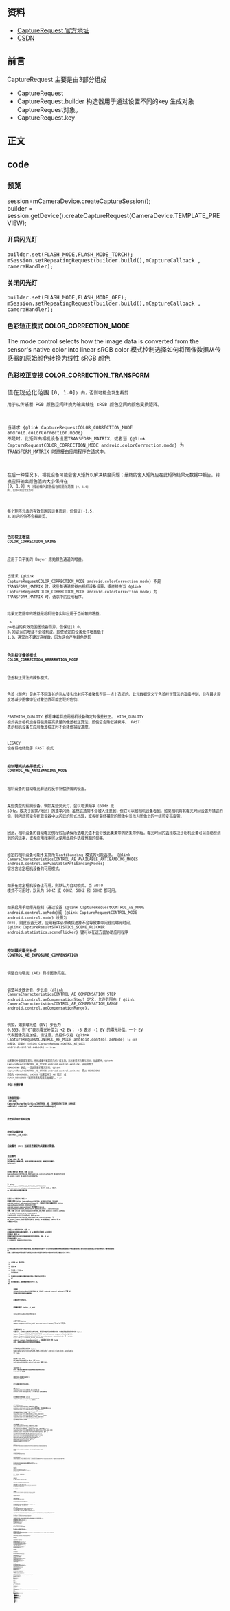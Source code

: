 ## 资料
* [CaptureRequest 官方地址](https://developer.android.google.cn/reference/android/hardware/camera2/CaptureRequest)
* [CSDN](https://blog.csdn.net/afei__/article/details/86326991)
## 前言
CaptureRequest 主要是由3部分组成
* CaptureRequest
* CaptureRequest.builder 构造器用于通过设置不同的key 生成对象CaptureRequest对象。
* CaptureRequest.key 
## 正文

## code
### 预览
session=mCameraDevice.createCaptureSession();<br>
builder = session.getDevice().createCaptureRequest(CameraDevice.TEMPLATE_PREVIEW);
#### 开启闪光灯
````aidl
builder.set(FLASH_MODE,FLASH_MODE_TORCH);
mSession.setRepeatingRequest(builder.build(),mCaptureCallback , cameraHandler);
````
#### 关闭闪光灯
````aidl
builder.set(FLASH_MODE,FLASH_MODE_OFF);
mSession.setRepeatingRequest(builder.build(),mCaptureCallback , cameraHandler);
````
#### 色彩矫正模式 COLOR_CORRECTION_MODE
 The mode control selects how the image data is converted from the sensor's native color into linear sRGB color
 模式控制选择如何将图像数据从传感器的原始颜色转换为线性 sRGB 颜色

#### 色彩校正变换 COLOR_CORRECTION_TRANSFORM
 值在规范化范围 <code>[0, 1.0]<code>) 内，否则可能会发生裁剪 <br>
 用于从传感器 RGB 颜色空间转换为输出线性 sRGB 颜色空间的颜色变换矩阵。<p> <p>当请求 {@link CaptureRequestCOLOR_CORRECTION_MODE android.colorCorrection.mode} 不是时，此矩阵由相机设备设置TRANSFORM_MATRIX，或者当 {@link CaptureRequestCOLOR_CORRECTION_MODE android.colorCorrection.mode} 为 TRANSFORM_MATRIX 时直接由应用程序在请求中。<p> <p>在后一种情况下，相机设备可能会舍入矩阵以解决精度问题；最终的舍入矩阵应在此矩阵结果元数据中报告。转换应将输出颜色值的大小保持在 <code>[0, 1.0]<code> 内（假设输入颜色值在规范化范围 <code>[0, 1.0]<code> 内），否则可能会发生剪切.<p> <p>每个矩阵元素的有效范围因设备而异，但保证[-1.5, 3.0]内的值不会被裁剪。<p>

#### 色彩校正增益 COLOR_CORRECTION_GAINS
 应用于白平衡的 Bayer 原始颜色通道的增益。<p> <p>当请求 {@link CaptureRequestCOLOR_CORRECTION_MODE android.colorCorrection.mode} 不是 TRANSFORM_MATRIX 时，这些每通道增益由相机设备设置，或直接由当 {@link CaptureRequestCOLOR_CORRECTION_MODE android.colorCorrection.mode} 为 TRANSFORM_MATRIX 时，请求中的应用程序。<p> <p>结果元数据中的增益是相机设备实际应用于当前帧的增益。<p> < p>增益的有效范围因设备而异，但保证[1.0, 3.0]之间的增益不会被削波。即使给定的设备允许增益低于 1.0，通常也不建议这样做，因为这会产生颜色伪影
#### 色彩校正像差模式 COLOR_CORRECTION_ABERRATION_MODE
 色差校正算法的操作模式。<p> <p>色差（颜色）是由于不同波长的光从镜头出射后不能聚焦在同一点上造成的。此元数据定义了色差校正算法的高级控制，旨在最大限度地减少图像中沿对象边界可能出现的色伪。<p> <p>FASTHIGH_QUALITY 都意味着将应用相机设备确定的像差校正。 HIGH_QUALITY 模式表示相机设备将使用最高质量的像差校正算法，即使它会降低捕获率。 FAST 表示相机设备在应用像差校正时不会降低捕捉速度。<p> <p>LEGACY 设备将始终处于 FAST 模式
#### 控制曝光抗条带模式？ CONTROL_AE_ANTIBANDING_MODE
 相机设备的自动曝光算法的反带补偿所需的设置。<p> <p>某些类型的照明设备，例如某些荧光灯，会以电源频率（60Hz 或 50Hz，取决于国家/地区）的速率闪烁.虽然这通常不会被人注意到，但它可以被相机设备看到。如果相机将其曝光时间设置为错误的值，则闪烁可能会在取景器中以闪烁的形式出现，或者在最终捕获的图像中显示为图像上的一组可变亮度带。<p> <p>因此，相机设备的自动曝光例程包括确保所选曝光值不会导致此类条带的防条带例程。曝光时间的选择取决于相机设备可以自动检测到的闪烁率，或者应用程序可以使用此控件选择预期的频率。<p> <p>给定的相机设备可能不支持所有antibanding 模式的可能选项。 {@link CameraCharacteristicsCONTROL_AE_AVAILABLE_ANTIBANDING_MODES android.control.aeAvailableAntibandingModes} 键包含给定相机设备的可用模式。<p> <p>如果在给定相机设备上可用，则默认为自动模式。当 AUTO 模式不可用时，默认为 50HZ 或 60HZ，50HZ 和 60HZ 都可用。<p> <p>如果启用手动曝光控制（通过设置 {@link CaptureRequestCONTROL_AE_MODE android.control.aeMode}或 {@link CaptureRequestCONTROL_MODE android.control.mode} 设置为 OFF），则此设置无效，应用程序必须确保选择不会导致条带问题的曝光时间。 {@link CaptureResultSTATISTICS_SCENE_FLICKER android.statistics.sceneFlicker} 键可以在这方面协助应用程序
#### 控制曝光曝光补偿 CONTROL_AE_EXPOSURE_COMPENSATION
调整自动曝光 (AE) 目标图像亮度。<p> <p>调整以步数计算，步长由 {@link CameraCharacteristicsCONTROL_AE_COMPENSATION_STEP android.control.aeCompensationStep} 定义，允许范围由 { @link CameraCharacteristicsCONTROL_AE_COMPENSATION_RANGE android.control.aeCompensationRange}.<p> <p>例如，如果曝光值 (EV) 步长为 0.333，则“6”表示曝光补偿为 +2 EV； -3 表示 -1 EV 的曝光补偿。一个 EV 代表图像亮度加倍。请注意，此控件仅在 {@link CaptureRequestCONTROL_AE_MODE android.control.aeMode} <code>!=<code> OFF 时有效。即使在 {@link CaptureRequestCONTROL_AE_LOCK android.control.aeLock} <code>== true<code>.<p> <p>如果曝光补偿值发生变化，相机设备可能需要几帧才能生效。达到新要求的曝光目标。在此期间，{@link CaptureResultCONTROL_AE_STATE android.control.aeState} 字段将处于 SEARCHING 状态。一旦达到新的曝光目标，{@link CaptureResultCONTROL_AE_STATE android.control.aeState} 将从 SEARCHING 更改为 CONVERGED、LOCKED（如果启用了 AE 锁定）或 FLASH_REQUIRED（如果场景太暗而无法捕捉）。< p> <p><b>单位<b>：补偿步骤<p> <p><b>有效值范围：<b><br> {@link CameraCharacteristicsCONTROL_AE_COMPENSATION_RANGE android.control.aeCompensationRange}<p> <p >此密钥适用于所有设备
#### 控制自动曝光锁 CONTROL_AE_LOCK
自动曝光 (AE) 当前是否锁定为其最新计算值。<p> <p>当设置为 <code>true<code> (ON) 时，AE 算法锁定为其最新参数，并且不会更改曝光设置，直到锁定设置为 <code>false<code> (OFF)。<p> <p>请注意，即使 AE 被锁定，如果 {@link CaptureRequestCONTROL_AE_MODE android.control.aeMode}为 ON_AUTO_FLASH ON_ALWAYS_FLASH ON_AUTO_FLASH_REDEYE。<p> <p>当 {@link CaptureRequestCONTROL_AE_EXPOSURE_COMPENSATION android.control.aeExposureCompensation} 更改时，即使 AE 锁定为 ON，相机设备仍会调整其曝光值。<p> <p>如果当 AE 已锁定时，触发 AE 预捕获（参见 {@link CaptureRequestCONTROL_AE_PRECAPTURE_TRIGGER android.control.aePrecaptureTrigger}），相机设备不会更改曝光时间（{@link CaptureRequestSENSOR_EXPOSURE_TIME android.sensor.exposureTime}）和灵敏度（{@link CaptureRequestSENSOR_SENSITIVITY android.senso r.sensitivity}) 参数。如果 {@link CaptureRequestCONTROL_AE_MODE android.control.aeMode} 为 ON_AUTO_FLASHON_AUTO_FLASH_REDEYE 并且场景太暗，闪光灯可能会被触发。如果 {@link CaptureRequestCONTROL_AE_MODE android.control.aeMode} 为 ON_ALWAYS_FLASH，场景可能会过度曝光。类似地，AE 预捕获触发 CANCEL 在 AE 已被锁定时无效。<p> <p>当触发 AE 预捕获序列时，如果 AE 在预捕获期间被相机设备内部锁定，则 AE 解锁将无法解锁 AE测光序列 换句话说，使用 AE 解锁提交请求对正在进行的预捕获测光序列没有影响。否则，在 AE 锁定始终设置为 <code>false<code> 的一系列预览请求中，预捕获测光序列将永远不会成功。<p> <p>由于相机设备具有正在进行的请求管道，因此被锁定的设置不一定与从相机设备接收到的最新捕获结果中的设置相对应，因为甚至在发送结果之前可能已经发生了额外的捕获和 AE 更新。如果应用程序在自动和手动控制之间切换并希望在切换过程中消除任何闪烁，建议执行以下步骤：<p> <ol> <li>以自动 AE 模式启动：<li> <li>锁定 AE <li> <li>等待第一个锁定 AE 的结果输出<li> <li>将该结果中的曝光设置复制到请求中，将请求设置为手动 AE<li> <li>提交捕获请求，根据需要继续运行手动 AE。<li> <ol> <p>请参阅 {@link CaptureResultCONTROL_AE_STATE android.control.aeState} 了解 AE 锁定相关的状态转换详细信息。<p> <p>此键适用于所有设备。<p>
#### 控制曝光模式 CONTROL_AE_MODE
相机设备的自动曝光例程所需的模式。<p> <p>此控件仅在 {@link CaptureRequestCONTROL_MODE android.control.mode} 为 AUTO 时有效。<p> <p>当设置为任何 ON 时模式下，启用相机设备的自动曝光例程，覆盖应用程序选择的曝光时间、传感器灵敏度和帧持续时间（{@link CaptureRequestSENSOR_EXPOSURE_TIME android.sensor.exposureTime}、{@link CaptureRequestSENSOR_SENSITIVITY android.sensor.sensitivity} 和 { @link CaptureRequestSENSOR_FRAME_DURATION android.sensor.frameDuration}）。如果选择了其中一种 FLASH 模式，则相机设备的闪光灯控制也将被覆盖。<p> <p>仅当相机设备具有闪光灯时（{@link CameraCharacteristicsFLASH_INFO_AVAILABLE android.flash.info. available} 为 <code>true<code>)。<p> <p>如果需要 flash TORCH 模式，则必须将此字段设置为 ON 或 OFF，并将 {@link CaptureRequestFLASH_MODE android.flash.mode} 设置为 TORCH。 <p> <p>当设置为任何 ON 模式时，相机设备自动曝光例程为给定捕获的覆盖字段选择的值将在其 CaptureResult 中可用。
#### 控制曝光区域(控制曝光区域列表？) CONTROL_AE_REGIONS
用于自动曝光调整的测光区域列表。<p> <p>如果 {@link CameraCharacteristicsCONTROL_MAX_REGIONS_AE android.control.maxRegionsAe} 为 0，则不可用。否则将始终存在。<p> <p>最大数量设备支持的区域由 {@link CameraCharacteristicsCONTROL_MAX_REGIONS_AE android.control.maxRegionsAe} 的值确定。<p> <p>对于不支持 {@link CaptureRequestDISTORTION_CORRECTION_MODE android.distortionCorrection.mode} 控制的设备，坐标系始终遵循{@link CameraCharacteristicsSENSOR_INFO_ACTIVE_ARRAY_SIZE android.sensor.info.activeArraySize}，其中 (0,0) 是活动像素阵列中的左上角像素，并且 ({@link CameraCharacteristicsSENSOR_INFO_ACTIVE_ARRAY_SIZE android.sensor.info.activeArraySize}.width - 1 , {@link CameraCharacteristicsSENSOR_INFO_ACTIVE_ARRAY_SIZE android.sensor.info.activeArraySize}.height - 1) 是活动像素阵列中的右下角像素。<p> <p>对于设备移植 {@link CaptureRequestDISTORTION_CORRECTION_MODE android.distortionCorrection.mode} 控件，坐标系取决于设置的模式。当畸变校正模式关闭时，坐标系遵循 {@link CameraCharacteristicsSENSOR_INFO_PRE_CORRECTION_ACTIVE_ARRAY_SIZE android.sensor.info.preCorrectionActiveArraySize}，其中 <code>(0, 0)<code> 为预校正活动阵列的左上角像素, 和 ({@link CameraCharacteristicsSENSOR_INFO_PRE_CORRECTION_ACTIVE_ARRAY_SIZE android.sensor.info.preCorrectionActiveArraySize}.width - 1, {@link CameraCharacteristicsSENSOR_INFO_PRE_CORRECTION_ACTIVE_ARRAY_SIZE android.sensor.info.preCorrectionActiveArraySize}.height - 1) 是预校正中的右下角像素大批。当畸变校正模式未关闭时，坐标系遵循 {@link CameraCharacteristicsSENSOR_INFO_ACTIVE_ARRAY_SIZE android.sensor.info.activeArraySize}，其中 <code>(0, 0)<code> 为活动阵列的左上角像素，并且({@link CameraCharacteristicsSENSOR_INFO_ACTIVE_ARRAY_SIZE android.sensor.info.activeArraySize}.width - 1, {@link CameraCharacteristicsSENSOR_INFO_ACTIVE_ARRAY_SIZE android.sensor.info.activeArraySize}.height - 1) 是活动像素阵列中右下角的像素。<p> <p>权重必须在 <code>[0, 1000]<code> 范围内，表示区域内每个像素的权重。这意味着与较小区域具有相同重量的大测光区域将对测光结果产生更大的影响。测光区域可以部分重叠，相机设备会在重叠区域添加权重。<p> <p>权重是相对于其他曝光测光区域的权重，所以如果只使用一个区域，所有非零权重将有同样的效果。忽略权重为 0 的区域。<p> <p>如果所有区域的权重都为 0，则相机设备不需要使用特定的测光区域。<p> <p>如果测光区域超出使用的 { @link CaptureRequestSCALER_CROP_REGION android.scaler.cropRegion} 在捕获结果元数据中返回，相机设备将忽略裁剪区域之外的部分，仅输出相交矩形作为结果元数据中的测光区域。如果该区域完全在裁剪区域之外，它将被忽略并且不会在结果元数据中报告。<p> <p><b>单位<b>：{@link CameraCharacteristicsSENSOR_INFO_ACTIVE_ARRAY_SIZE android.sensor.info.activeArraySize 内的像素坐标} 或 {@link CameraCharacteristicsSENSOR_INFO_PRE_CORRECTION_ACTIVE_ARRAY_SIZE android.sensor.info.preCorrectionActiveArraySize} 取决于失真校正能力和模式<p> <p><b>有效值范围：<b><br>坐标必须在<code>[( 0,0), (width, height))<code> 的 {@link CameraCharacteristicsSENSOR_INFO_ACTIVE_ARRAY_SIZE android.sensor.info.activeArraySize} 或 {@link CameraCharacteristicsSENSOR_INFO_PRE_CORRECTION_ACTIVE_ARRAY_SIZE android.sensor.info.preCorrectionActiveArraySize} 取决于失真校正能力和模式<p> <p><b>可选<b> - 在某些设备上，此键的值可能是 {@code null}。
#### 控制曝光目标 FPS 范围 CONTROL_AE_TARGET_FPS_RANGE
自动曝光例程可以调整捕获帧速率以保持良好曝光的范围。<p> <p>仅限制自动曝光 (AE) 算法，不限制 {@link CaptureRequestSENSOR_EXPOSURE_TIME android.sensor.exposureTime} 的手动控制和{@link CaptureRequestSENSOR_FRAME_DURATION android.sensor.frameDuration}.<p> <p><b>单位<b>：每秒帧数 (FPS)<p> <p><b>有效值范围：<b><br > {@link CameraCharacteristicsCONTROL_AE_AVAILABLE_TARGET_FPS_RANGES android.control.aeAvailableTargetFpsRanges} 中的任何条目<p> <p>此密钥适用于所有设备。
#### 控制曝光预捕获触发器 CONTROL_AE_PRECAPTURE_TRIGGER
相机设备在处理此请求时是否会触发预捕获测光序列。<p> <p>此条目通常设置为 IDLE，或者根本不包含在请求设置中。包含并设置为 START 时，相机设备将触发自动曝光 (AE) 预捕获测光序列。<p> <p>设置为 CANCEL 时，相机设备将取消任何活动的预捕获测光触发器，并返回其初始状态AE 状态。如果预捕获测光序列已经完成，并且相机设备已隐式锁定 AE 以进行后续静止捕获，则 CANCEL 触发器将解锁 AE 并返回其初始 AE 状态。<p> <p>应触发预捕获序列在开始高质量静态捕捉以做出最终测光决定之前，以及在启用闪光灯时触发预捕捉闪光脉冲以估计场景亮度和所需的最终捕捉闪光功率。<p> <p>通常，这entry 应设置为 START 仅针对单个请求，并且应用程序应等待序列完成后再开始新的请求。<p> <p>当预捕获测光序列完成时，相机设备可能会锁定自动曝光内部例程能够准确地公开后续的静态捕获图像（<code>{@link CaptureRequestCONTROL_CAPTURE_INTENT android.control.captureIntent} == STILL_CAPTURE<code>）。对于这种情况，如果没有提交后续静止捕获，AE 可能无法恢复正常扫描。为确保 AE 例程重新开始正常扫描，应用程序应提交一个带有 <code>{@link CaptureRequestCONTROL_AE_LOCK android.control.aeLock} == true<code> 的请求，然后是一个带有 <code>{@link CaptureRequestCONTROL_AE_LOCK android 的请求.control.aeLock} == false<code>，如果应用程序决定在预捕获序列完成后不提交静止捕获请求。或者，对于 API 级别 23 或更新的设备，如果应用程序在 AE 预捕获触发后未提交静止捕获请求，则可以使用 CANCEL 解锁相机设备内部锁定的 AE。请注意，CANCEL 是在 API 级别 23 中添加的，不得用于具有更早 API 级别的设备。<p> <p>自动曝光 (AE) 预捕获触发的确切效果取决于当前的 AE 模式和状态;请参阅 {@link CaptureResultCONTROL_AE_STATE android.control.aeState} 了解 AE 预捕获状态转换的详细信息。<p> <p>在 LEGACY 级别的设备上，不支持预捕获触发器；捕获高分辨率 JPEG 图像将在高分辨率捕获之前自动触发预捕获序列，包括可能触发预捕获闪光灯。<p> <p>使用预捕获触发器和自动对焦触发器 {@link CaptureRequestCONTROL_AF_TRIGGER android .control.afTrigger} 同时是允许的。但是，由于这些触发器通常需要自动对焦和自动曝光例程之间的协作（例如，可能需要启用对焦扫描），因此相机设备可能会延迟对后面的触发器进行操作，直到前一个触发器被触发。完全处理。例如，这可能会导致触发和更改 {@link CaptureResultCONTROL_AE_STATE android.control.aeState} 之间的间隔更长，指示预捕获序列的开始。<p> <p>如果预捕获和自动对焦触发器都根据相同的请求激活，然后相机设备将按照该设备的最佳顺序完成它们
#### 自动对焦模式控制 CONTROL_AF_MODE
当前是否启用了自动对焦（AF），设置为什么模式。<p> <p>仅在{@link CaptureRequestCONTROL_MODE android.control.mode} = AUTO 且镜头不固定焦距（即<代码>{@link CameraCharacteristicsLENS_INFO_MINIMUM_FOCUS_DISTANCE android.lens.info.minimumFocusDistance} > 0<code>）。另请注意，当 {@link CaptureRequestCONTROL_AE_MODE android.control.aeMode} 为 OFF 时，AF 的行为取决于设备。建议在将 {@link CaptureRequestCONTROL_AE_MODE android.control.aeMode} 设置为 OFF 之前使用 {@link CaptureRequestCONTROL_AF_TRIGGER android.control.afTrigger} 锁定 AF，或者在 AE 关闭时将 AF 模式设置为 OFF。<p> <p>如果镜头由相机设备自动对焦算法控制，相机设备将在结果元数据的{@link CaptureResultCONTROL_AF_STATE android.control.afState}中报告当前的AF状态
#### 自动对焦区域控制 CONTROL_AF_REGIONS
用于自动对焦的测光区域列表。<p> <p>如果 {@link CameraCharacteristicsCONTROL_MAX_REGIONS_AF android.control.maxRegionsAf} 为 0，则不可用。否则将始终存在。<p> <p>最大对焦数设备支持的区域由 {@link CameraCharacteristicsCONTROL_MAX_REGIONS_AF android.control.maxRegionsAf} 的值确定。<p> <p>对于不支持 {@link CaptureRequestDISTORTION_CORRECTION_MODE android.distortionCorrection.mode} 控制的设备，坐标系始终遵循{@link CameraCharacteristicsSENSOR_INFO_ACTIVE_ARRAY_SIZE android.sensor.info.activeArraySize}，其中 (0,0) 是活动像素阵列中的左上角像素，并且 ({@link CameraCharacteristicsSENSOR_INFO_ACTIVE_ARRAY_SIZE android.sensor.info.activeArraySize}.width - 1 , {@link CameraCharacteristicsSENSOR_INFO_ACTIVE_ARRAY_SIZE android.sensor.info.activeArraySize}.height - 1) 是活动像素阵列中右下角的像素。<p> <p>对于支持 {@链接 CaptureRequestDISTORTION_CORRECTION_MODE android.distortionCorrection.mode} 控件，坐标系取决于设置的模式。当畸变校正模式关闭时，坐标系遵循 {@link CameraCharacteristicsSENSOR_INFO_PRE_CORRECTION_ACTIVE_ARRAY_SIZE android.sensor.info.preCorrectionActiveArraySize}，其中 <code>(0, 0)<code> 为预校正活动阵列的左上角像素, 和 ({@link CameraCharacteristicsSENSOR_INFO_PRE_CORRECTION_ACTIVE_ARRAY_SIZE android.sensor.info.preCorrectionActiveArraySize}.width - 1, {@link CameraCharacteristicsSENSOR_INFO_PRE_CORRECTION_ACTIVE_ARRAY_SIZE android.sensor.info.preCorrectionActiveArraySize}.height - 1) 是预校正中的右下角像素大批。当畸变校正模式未关闭时，坐标系遵循 {@link CameraCharacteristicsSENSOR_INFO_ACTIVE_ARRAY_SIZE android.sensor.info.activeArraySize}，其中 <code>(0, 0)<code> 为活动阵列的左上角像素，并且({@link CameraCharacteristicsSENSOR_INFO_ACTIVE_ARRAY_SIZE android.sensor.info.activeArraySize}.width - 1, {@link CameraCharacteristicsSENSOR_INFO_ACTIVE_ARRAY_SIZE android.sensor.info.activeArraySize}.height - 1) 是活动像素阵列中右下角的像素。<p> <p>权重必须在 <code>[0, 1000]<code> 范围内，表示区域内每个像素的权重。这意味着与较小区域具有相同重量的大测光区域将对测光结果产生更大的影响。测光区域可以部分重叠，相机设备会在重叠区域添加权重。<p> <p>权重是相对于其他测光区域的权重，所以如果只使用一个区域，所有非零权重都会有同样的效果。忽略权重为 0 的区域。<p> <p>如果所有区域的权重均为 0，则相机设备无需使用特定的测光区域。捕获结果也将是零权重区域，或者是相机设备选择的区域作为感兴趣的焦点区域。<p> <p>如果测光区域在使用的 {@link CaptureRequestSCALER_CROP_REGION android.scaler.在捕获结果元数据中返回cropRegion}，相机设备将忽略裁剪区域之外的部分，仅输出相交矩形作为结果元数据中的测光区域。如果该区域完全在裁剪区域之外，它将被忽略并且不会在结果元数据中报告。<p> <p><b>单位<b>：{@link CameraCharacteristicsSENSOR_INFO_ACTIVE_ARRAY_SIZE android.sensor.info.activeArraySize 内的像素坐标} 或 {@link CameraCharacteristicsSENSOR_INFO_PRE_CORRECTION_ACTIVE_ARRAY_SIZE android.sensor.info.preCorrectionActiveArraySize} 取决于失真校正能力和模式<p> <p><b>有效值范围：<b><br>坐标必须在<code>[( 0,0), (width, height))<code> 的 {@link CameraCharacteristicsSENSOR_INFO_ACTIVE_ARRAY_SIZE android.sensor.info.activeArraySize} 或 {@link CameraCharacteristicsSENSOR_INFO_PRE_CORRECTION_ACTIVE_ARRAY_SIZE android.sensor.info.preCorrectionActiveArraySize} 取决于失真校正能力和模式<p> <p><b>可选<b> - 在某些设备上，此键的值可能是 {@code null} 
#### 触发自动对焦控制 CONTROL_AF_TRIGGER
相机设备是否会为此请求触发自动对焦。<p> <p>此条目通常设置为 IDLE，或者根本不包含在请求设置中。<p> <p>当包含并设置为 START 时，相机设备将触发自动对焦算法。如果禁用自动对焦，则此触发器无效。<p> <p>当设置为 CANCEL 时，相机设备将取消任何激活的触发器，并返回其初始 AF 状态。<p> <p>通常，应用程序应设置此项为 START 或 CANCEL 仅用于单次捕获，然后将其返回到 IDLE（或根本不设置）。为连续的多个捕获指定 START 意味着一遍又一遍地重新启动 AF 操作。<p> <p>请参阅 {@link CaptureResultCONTROL_AF_STATE android.control.afState} 了解触发器对每种 AF 模式的含义。<p> <p >允许同时使用自动对焦触发器和预捕获触发器 {@link CaptureRequestCONTROL_AE_PRECAPTURE_TRIGGER android.control.aePrecaptureTrigger}。但是，由于这些触发器通常需要自动对焦和自动曝光例程之间的协作（例如，可能需要启用对焦扫描），因此相机设备可能会延迟对后面的触发器进行操作，直到前一个触发器被触发。完全处理。例如，这可能会导致触发和更改 {@link CaptureResultCONTROL_AF_STATE android.control.afState} 之间的间隔更长 
#### 控制锁定自动白平衡 CONTROL_AWB_LOCK
自动白平衡 (AWB) 当前是否锁定为其最新计算值。<p> <p>当设置为 <code>true<code> (ON) 时，AWB 算法锁定为其最新参数，并且不会更改色彩平衡设置，直到锁定设置为 <code>false<code> (OFF)。<p> <p>由于相机设备有一个正在进行的请求管道，被锁定的设置不一定对应于从相机设备接收到的最新捕获结果中存在的设置，因为甚至在发送结果之前可能已经发生了额外的捕获和 AWB 更新。如果应用程序在自动和手动控制之间切换并希望在切换过程中消除任何闪烁，建议执行以下步骤：<p> <ol> <li>以自动 AWB 模式启动：<li> <li>锁定 AWB <li> <li>等待第一个锁定 AWB 的结果输出<li> <li>将该结果中的 AWB 设置复制到请求中，将请求设置为手动 AWB<li> <li>提交捕获请求，根据需要继续运行手动 AWB。<li> <ol> <p>请注意，AWB 锁定仅在 {@link CaptureRequestCONTROL_AWB_MODE android.control.awbMode} 处于 AUTO 模式时才有意义；在其他模式下，AWB 已固定为特定设置。<p> <p>某些 LEGACY 设备可能不支持 ON；然后该值被覆盖为 OFF。<p> <p>此键在所有设备上都可用。<
#### 控制白平衡模式 CONTROL_AWB_MODE
自动白平衡 (AWB) 当前是否设置颜色变换字段，以及它的照明目标是什么。<p> <p>此控件仅在 {@link CaptureRequestCONTROL_MODE android.control.mode} 为 AUTO 时有效。<p > <p>当设置为 ON 模式时，相机设备的自动白平衡例程被启用，覆盖应用程序选择的 {@link CaptureRequestCOLOR_CORRECTION_TRANSFORM android.colorCorrection.transform}、{@link CaptureRequestCOLOR_CORRECTION_GAINS android.colorCorrection.gains} 和 {@链接 CaptureRequestCOLOR_CORRECTION_MODE android.colorCorrection.mode}。请注意，当 {@link CaptureRequestCONTROL_AE_MODE android.control.aeMode} 为 OFF 时，AWB 的行为取决于设备。建议在将 AE 模式设置为 OFF 之前，也将 AWB 模式设置为 OFF 或使用 {@link CaptureRequestCONTROL_AWB_LOCK android.control.awbLock} 锁定 AWB。<p> <p>当设置为 OFF 模式时，相机设备的自动白平衡程序被禁用。应用程序通过 {@link CaptureRequestCOLOR_CORRECTION_TRANSFORM android.colorCorrection.transform}、{@link CaptureRequestCOLOR_CORRECTION_GAINS android.colorCorrection.gains} 和 {@link CaptureRequestCOLOR_CORRECTION_MODE android.colorCorrection.mode} 手动控制白平衡。<p> <p>设置为在任何其他模式下，相机设备的自动白平衡程序都会被禁用。相机设备使用每个特定的照明目标进行白平衡调整。应用程序的 {@link CaptureRequestCOLOR_CORRECTION_TRANSFORM android.colorCorrection.transform}、{@link CaptureRequestCOLOR_CORRECTION_GAINS android.colorCorrection.gains} 和 {@link CaptureRequestCOLOR_CORRECTION_MODE android.colorCorrection.mode} 的值被忽略
#### 控制白平衡区域 CONTROL_AWB_REGIONS
用于自动白平衡光源估计的测光区域列表。<p> <p>如果 {@link CameraCharacteristicsCONTROL_MAX_REGIONS_AWB android.control.maxRegionsAwb} 为 0，则不可用。否则将始终存在。<p> <p>设备支持的最大区域数由 {@link CameraCharacteristicsCONTROL_MAX_REGIONS_AWB android.control.maxRegionsAwb} 的值确定。<p> <p>对于不支持 {@link CaptureRequestDISTORTION_CORRECTION_MODE android.distortionCorrection.mode} 控件的设备，坐标系始终遵循 {@link CameraCharacteristicsSENSOR_INFO_ACTIVE_ARRAY_SIZE android.sensor.info.activeArraySize}，其中 (0,0) 是活动像素阵列中的左上角像素，并且 ({@link CameraCharacteristicsSENSOR_INFO_ACTIVE_ARRAY_SIZE android.sensor.info.activeArraySize}。 width - 1, {@link CameraCharacteristicsSENSOR_INFO_ACTIVE_ARRAY_SIZE android.sensor.info.activeArraySize}.height - 1) 是活动像素阵列中右下角的像素。<p > <p>对于支持 {@link CaptureRequestDISTORTION_CORRECTION_MODE android.distortionCorrection.mode} 控制的设备，坐标系取决于设置的模式。当畸变校正模式关闭时，坐标系遵循 {@link CameraCharacteristicsSENSOR_INFO_PRE_CORRECTION_ACTIVE_ARRAY_SIZE android.sensor.info.preCorrectionActiveArraySize}，其中 <code>(0, 0)<code> 为预校正活动阵列的左上角像素, 和 ({@link CameraCharacteristicsSENSOR_INFO_PRE_CORRECTION_ACTIVE_ARRAY_SIZE android.sensor.info.preCorrectionActiveArraySize}.width - 1, {@link CameraCharacteristicsSENSOR_INFO_PRE_CORRECTION_ACTIVE_ARRAY_SIZE android.sensor.info.preCorrectionActiveArraySize}.height - 1) 是预校正中的右下角像素大批。当畸变校正模式未关闭时，坐标系遵循 {@link CameraCharacteristicsSENSOR_INFO_ACTIVE_ARRAY_SIZE android.sensor.info.activeArraySize}，其中 <code>(0, 0)<code> 为活动阵列的左上角像素，并且({@link CameraCharacteristicsSENSOR_INFO_ACTIVE_ARRAY_SIZE android.sensor.info.activeArraySize}.width - 1, {@link CameraCharacteristicsSENSOR_INFO_ACTIVE_ARRAY_SIZE android.sensor.info.activeArraySize}.height - 1) 是活动像素阵列中右下角的像素。<p> <p>权重必须在 0 到 1000 的范围内，表示区域中每个像素的权重。这意味着与较小区域具有相同重量的大测光区域将对测光结果产生更大的影响。测光区域可以部分重叠，相机设备会在重叠区域添加权重。<p> <p>权重是相对于其他白平衡测光区域的权重，所以如果只使用一个区域，所有非零权重会有同样的效果。忽略权重为 0 的区域。<p> <p>如果所有区域的权重都为 0，则相机设备不需要使用特定的测光区域。<p> <p>如果测光区域超出使用的 { @link CaptureRequestSCALER_CROP_REGION android.scaler.cropRegion} 在捕获结果元数据中返回，相机设备将忽略裁剪区域之外的部分，仅输出相交矩形作为结果元数据中的测光区域。如果该区域完全在裁剪区域之外，它将被忽略并且不会在结果元数据中报告。<p> <p><b>单位<b>：{@link CameraCharacteristicsSENSOR_INFO_ACTIVE_ARRAY_SIZE android.sensor.info.activeArraySize 内的像素坐标} 或 {@link CameraCharacteristicsSENSOR_INFO_PRE_CORRECTION_ACTIVE_ARRAY_SIZE android.sensor.info.preCorrectionActiveArraySize} 取决于失真校正能力和模式<p> <p><b>有效值范围：<b><br>坐标必须在<code>[( 0,0), (width, height))<code> 的 {@link CameraCharacteristicsSENSOR_INFO_ACTIVE_ARRAY_SIZE android.sensor.info.activeArraySize} 或 {@link CameraCharacteristicsSENSOR_INFO_PRE_CORRECTION_ACTIVE_ARRAY_SIZE android.sensor.info.preCorrectionActiveArraySize} 取决于失真校正能力和模式<p> <p><b>可选<b> - 在某些设备上，此键的值可能是 {@code null}。
#### 控制捕获意图 CONTROL_CAPTURE_INTENT
向相机设备 3A（自动曝光、自动对焦、自动白平衡）例程提供有关此捕获目的的信息，以帮助相机设备确定最佳 3A 策略。<p> <p>此控制（除了MANUAL) 仅在 <code>{@link CaptureRequestCONTROL_MODE android.control.mode} != OFF<code> 并且任何 3A 例程处于活动状态时才有效。<p> <p>所有设备都支持所有意图，除了：ZERO_SHUTTER_LAG如果 {@link CameraCharacteristicsREQUEST_AVAILABLE_CAPABILITIES android.request.availableCapabilities} 包含 PRIVATE_REPROCESSING 或 YUV_REPROCESSING，将被支持。如果 {@link CameraCharacteristicsREQUEST_AVAILABLE_CAPABILITIES android.request.availableCapabilities} 包含 MANUAL_SENSOR，则支持 MANUAL。如果 {@link CameraCharacteristicsREQUEST_AVAILABLE_CAPABILITIES android.request.availableCapabilities} 包含 MOTION_TRACKING 将支持 MOTION_TRACKING
#### 控制效果模式 CONTROL_EFFECT_MODE
要应用的特殊颜色效果。<p> <p>设置此模式后，将对相机设备生成的图像应用颜色效果。这些颜色效果的解释和实现留给相机设备的实现者，不应依赖于在所有设备上保持一致（或存在）
#### 控制模式 CONTROL_MODE
3A（自动曝光、自动白平衡、自动对焦）控制程序的整体模式。<p> <p>这是一个顶级的3A控制开关。当设置为 OFF 时，相机设备的所有 3A 控制均被禁用。应用程序必须自己设置捕获参数的字段。<p> <p>当设置为 AUTO 时，单独的算法控制在 android.control。生效，例如 {@link CaptureRequestCONTROL_AF_MODE android.control.afMode}。<p> <p>当设置为 USE_SCENE_MODE 时，android.control 中的各个控件。大部分被禁用，并且相机设备根据需要实现其中一种场景模式设置（例如 ACTION、SUNSET 或 PARTY）。摄像头设备场景模式 3A 设置由 {@link android.hardware.camera2.CaptureResult 捕获结果}提供。<p> <p>设置为OFF_KEEP_STATE时，与OFF模式类似，唯一不同的是这一帧会不被相机设备使用后台 3A 统计更新，就好像这一帧从未被捕获。该模式可用于应用程序不希望手动3A 控制捕获影响后续自动3A 捕获结果的场景。
#### 控制场景模式 CONTROL_SCENE_MODE
控制当前处于活动状态的场景模式。<p> <p>场景模式是针对特定条件和捕捉设置优化的自定义相机模式。<p> <p>这是在 <code> 时处于活动状态的模式{@link CaptureRequestCONTROL_MODE android.control.mode} == USE_SCENE_MODE<code>。除了 FACE_PRIORITY，这些模式将在使用时禁用 {@link CaptureRequestCONTROL_AE_MODE android.control.aeMode}、{@link CaptureRequestCONTROL_AWB_MODE android.control.awbMode} 和 {@link CaptureRequestCONTROL_AF_MODE android.control.afMode}。<p> <p >这些场景模式的解释和实现留给相机设备的实现者。它们的行为不会在所有设备上保持一致，并且任何给定的设备可能只实现这些模式的一个子集。
#### 控制视频稳定模式 CONTROL_VIDEO_STABILIZATION_MODE
视频稳定是否处于活动状态。<p> <p>视频稳定会自动扭曲来自相机的图像，以稳定连续帧之间的运动。<p> <p>如果启用，视频稳定可以修改 {@link CaptureRequestSCALER_CROP_REGION android.scaler .cropRegion} 以保持视频流稳定。<p> <p>在不同的视频稳定模式之间切换可能需要几帧来初始化，相机设备将在捕获结果元数据中报告当前模式。例如，当请求“ON”模式时，前几次捕获结果中的视频稳定模式可能仍为“OFF”，初始化完成后将变为“ON”。<p> <p>另外，并非所有记录大小或帧速率都可以由报告稳定支持的设备支持稳定。如果录制分辨率小于或等于 1920 x 1080（宽度小于或等于 1920，高度小于或等于 1080），并且录制帧率，则可以保证针对 MediaRecorder 或 MediaCodec 的输出将稳定小于或等于 30fps。在其他尺寸下，如果录制输出不稳定，或者没有可以稳定的输出表面类型，则 CaptureResult {@link CaptureRequestCONTROL_VIDEO_STABILIZATION_MODE android.control.videoStabilizationMode} 字段将返回 OFF。<p> <p>如果相机设备同时支持此模式和 OIS ({@link CaptureRequestLENS_OPTICAL_STABILIZATION_MODE android.lens.opticalStabilizationMode})，同时开启这两种模式可能会产生不良交互，因此建议不要同时开启这两种模式。
#### 控制后原始灵敏度提升 CONTROL_POST_RAW_SENSITIVITY_BOOST
捕获 RAW 传感器数据后应用于输出图像的额外灵敏度提升量。<p> <p>某些相机设备支持在捕获传感器 RAW 图像后在相机处理管道中进行额外的数字灵敏度提升。这种提升将应用于 YUVJPEG 格式的输出图像，但不会影响 RAW_SENSOR、RAW10、RAW12 或 RAW_OPAQUE 等 RAW 输出格式。<p> <p>对于执行以下操作的设备，此键将为 <code>null<code>不支持任何RAW格式输出。对于支持 RAW 格式输出的设备，此键将始终存在，如果设备不支持后 RAW 灵敏度提升，它将在此键中列出 <code>100<code>。<p> <p>如果相机设备无法应用请求的确切提升，它会将提升降低到最接近的支持值。使用的最终提升值将在输出捕获结果中提供。<p> <p>对于支持后 RAW 灵敏度提升的设备，此类设备的 YUVJPEG 输出图像将具有 <code>{@link CaptureRequestSENSOR_SENSITIVITY android 的总灵敏度.sensor.sensitivity} {@link CaptureRequestCONTROL_POST_RAW_SENSITIVITY_BOOST android.control.postRawSensitivityBoost} 100<code> RAW格式图片的敏感度会一直是<code>{@link CaptureRequestSENSOR_SENSITIVITY android.sensor.sensitive}<code><p> <p>此控件仅在 {@link CaptureRequestCONTROL_AE_MODE android.control.aeMode} 或 {@link CaptureRequestCONTROL_MODE android.control.mode} 设置为 OFF 时有效；否则自动曝光算法将覆盖此值。<p> <p><b>Units<b>：ISO 算术单位，与 {@link CaptureRequestSENSOR_SENSITIVITY android.sensor.sensitivity}<p> 相同
#### 控制启用零快门延迟模式 CONTROL_ENABLE_ZSL
允许相机设备为具有 {@link CaptureRequestCONTROL_CAPTURE_INTENT android.control.captureIntent} == STILL_CAPTURE.<p> <p>如果 enableZsl 为 <code>true<code> 的请求启用零快门延迟模式，相机设备可以启用具有 STILL_CAPTURE 捕获意图的请求的零快门延迟模式。相机设备可以使用过去捕获的图像来产生用于零快门延迟请求的输出图像。包含 {@link CaptureResultSENSOR_TIMESTAMP android.sensor.timestamp} 的结果元数据反映了用于生成输出图像的源帧。因此，与之前的常规请求相比，输出图像的内容和结果元数据可能会出现乱序。 enableZsl 不会影响具有其他捕获意图的请求。<p> <p>例如，当按以下顺序提交请求时：请求 A：enableZsl 为 ON，{@link CaptureRequestCONTROL_CAPTURE_INTENT android.control.captureIntent} 为 PREVIEW 请求 B： enableZsl 为 ON，{@link CaptureRequestCONTROL_CAPTURE_INTENT android.control.captureIntent} 为 STILL_CAPTURE<p> <p>请求 B 的输出图像可能在请求 A 的输出图像之前捕获内容，请求 B 的结果元数据可能更旧比请求 A 的结果元数据。<p> <p>请注意，当 enableZsl 为 <code>true<code> 时，不能保证为具有 STILL_CAPTURE 捕获意图的请求获取过去捕获的输出图像。<p> < p>对于面向 SDK 版本 O 及更高版本的应用程序，TEMPLATE_STILL_CAPTURE 模板中的 enableZsl 的值可能为 <code>true<code>。如果存在，其他模板中的值始终为 <code>false<code>。<p> <p>对于针对早于 O 的 SDK 版本的应用程序，所有捕获模板中的 enableZsl 值始终为 <code>false<code> 如果<p> <p>对于应用程序操作的 ZSL，使用 CAMERA3_TEMPLATE_ZERO_SHUTTER_LAG 模板。<p> <p><b>可选<b> - 在某些设备上，此键的值可能是 {@code null}
#### 边缘增强的操作模式 EDGE_MODE
边缘增强的操作模式。<p> <p>边缘增强可提高捕获图像的清晰度和细节。 OFF 表示相机设备不会应用任何增强功能。<p> <p>FASTHIGH_QUALITY 都表示相机设备确定的增强功能将被应用。 HIGH_QUALITY 模式表示相机设备将使用最高质量的增强算法，即使它会降低捕获率。 FAST 意味着相机设备在应用边缘增强时不会降低捕捉速度。如果边缘增强会减慢捕获率，FAST 可能与 OFF 相同。每个输出流都将应用类似数量的增强。<p> <p>ZERO_SHUTTER_LAG 旨在供在预览期间保持高分辨率图像的连续循环缓冲区并将该缓冲区中的图像重新处理为由用户触发时的最终捕获。在此模式下，相机设备将边缘增强应用于低分辨率流（低于最大录制分辨率）以最大化预览质量，但不会将边缘增强应用于高分辨率流，因为稍后将在必要时重新处理这些流。<p> <p>对于 YUV_REPROCESSING，这些 FASTHIGH_QUALITY 模式都意味着相机设备将分别应用 FASTHIGH_QUALITY YUV 域边缘增强。如果设置了 {@link CaptureRequestREPROCESS_EFFECTIVE_EXPOSURE_FACTOR android.reprocess.effectiveExposureFactor}，相机设备可以调整其内部边缘增强参数以获得最佳图像质量。<p>
#### 闪光灯模式 FLASH_MODE
相机设备闪光灯控制所需的模式。<p> <p>此控制仅在闪光灯可用时有效（<code>{@link CameraCharacteristicsFLASH_INFO_AVAILABLE android.flash.info.available} == true<code>） .<p> <p>使用此控件时，{@link CaptureRequestCONTROL_AE_MODE android.control.aeMode} 必须设置为 ON 或 OFF。否则，相机设备与自动曝光相关的闪光灯控制（ON_AUTO_FLASH、ON_ALWAYS_FLASH 或 ON_AUTO_FLASH_REDEYE）将覆盖此控制。<p> <p>当设置为 OFF 时，相机设备将不会为此拍摄触发闪光灯。<p> < p>当设置为 SINGLE 时，无论相机设备的自动曝光程序的结果如何，相机设备都会闪光。当在静态捕捉情况下使用时，此控件应与自动曝光 (AE) 预捕捉测光序列 ({@link CaptureRequestCONTROL_AE_PRECAPTURE_TRIGGER android.control.aePrecaptureTrigger}) 一起使用，否则可能会导致图像曝光不正确。<p> <p >当设置为 TORCH 时，闪光灯将持续亮起。此模式可用于预览、自动对焦辅助、静止捕捉或视频录制等用例。<p> <p>捕捉中的 {@link CaptureResultFLASH_STATE android.flash.state} 会报告闪光灯状态结果元数据。<p>
#### 热像素模式 HOT_PIXEL_MODE
热像素校正的操作模式。<p> <p>热像素校正会插入或移除不能准确测量入射光的像素（即停留在任意值或过度敏感的像素）
#### JPEG GPS位置 JPEG_GPS_LOCATION
生成图像 GPS 元数据时使用的位置对象。<p> <p>在请求中设置位置对象会将位置的 GPS 坐标包含到根据请求捕获的任何 JPEG 图像中。接收到 JPEG 图像的任何人都可以查看这些坐标
#### JPEG GPS 坐标 JPEG_GPS_COORDINATES

#### JPEG GPS处理方法 JPEG_GPS_PROCESSING_METHOD
包含在 EXIF 中的 32 个描述 GPS 算法的字符。<p> <p>此标签也用于 HEIC 图像捕获。<p> <p>此密钥适用于所有设备
#### JPEG GPS 时间戳 JPEG_GPS_TIMESTAMP

#### JPEG 方向 JPEG_ORIENTATION
JPEG 图像的方向。<p> <p>相对于相机方向的顺时针旋转角度（以度为单位），JPEG 图片需要旋转，才能直立观看。<p> <p>相机设备可以将此值编码到 JPEG EXIF 标头中，或者旋转图像数据以匹配此方向。当图像数据旋转时，缩略图数据也将旋转。<p> <p>请注意，此方向是相对于相机传感器的方向，由 {@link CameraCharacteristicsSENSOR_ORIENTATION android.sensor.orientation} 给出。<p > <p>从 Android 传感器 API 提供的设备方向转换为非外部相机传感器
#### JPEG 质量 JPEG_QUALITY
最终 JPEG 图像的压缩质量。<p> <p>85-95 是典型的使用范围。此标签也用于描述 HEIC 图像捕获的质量。<p> <p><b>有效值范围：<b><br> 1-100；越大质量越高
#### JPEG 缩略图质量 JPEG_THUMBNAIL_QUALITY

#### JPEG 缩略图大小 JPEG_THUMBNAIL_SIZE

#### 镜头孔径 LENS_APERTURE
所需的镜头光圈大小，作为镜头焦距与有效光圈直径的比值。<p> <p>仅在具有可变光圈镜头的相机设备上支持设置此值。<p> <p>当此支持且 {@link CaptureRequestCONTROL_AE_MODE android.control.aeMode} 为 OFF，这可以与 {@link CaptureRequestSENSOR_EXPOSURE_TIME android.sensor.exposureTime}、{@link CaptureRequestSENSOR_SENSITIVITY android.sensor.sensitivity} 和 {@link CaptureRequestSENSOR_FRAME_DURATION android 一起设置.sensor.frameDuration} 实现手动曝光控制。<p> <p>请求的光圈值可能需要几帧才能达到请求的值；当光圈发生变化时，相机设备将在捕获结果元数据中报告当前（中间）光圈大小。当光圈仍在变化时，{@link CaptureResultLENS_STATE android.lens.state} 将设置为 MOVING。<p> <p>当它被支持并且 {@link CaptureRequestCONTROL_AE_MODE android.control.aeMode} 是开启模式之一，这将被相机设备自动曝光算法覆盖，然后在相应的结果中将覆盖的值提供给用户。<p> <p><b>单位<b>：f数（fN）
#### 镜头滤镜密度 LENS_FILTER_DENSITY
镜头中性密度滤镜的所需设置。<p> <p>大多数相机设备不支持此控件。<p> <p>镜头滤镜通常用于降低传感器的光量暴露于（以 EV 为单位测量）。此处使用的 EV 步长是标准的对数表示，它是非负的，并且与撞击传感器的光量成反比。例如，将其设置为 0 将不会减少入射光，而将其设置为 2 将意味着将滤镜设置为将入射光减少两档（允许传感器的先前光量的 14）。 <p> <p>在镜头滤镜密度变为所需值之前可能需要几帧。当滤镜密度仍在变化时，{@link CaptureResultLENS_STATE android.lens.state} 将设置为 MOVING。<p> <p><b>单位<b>：曝光值 (EV)
#### 镜头焦距 LENS_FOCAL_LENGTH
所需的镜头焦距；用于光学变焦。<p> <p>此设置控制相机设备镜头的物理焦距。改变焦距会改变相机设备的视野，通常用于光学变焦。<p> <p>如 {@link CaptureRequestLENS_FOCUS_DISTANCE android.lens.focusDistance} 和 {@link CaptureRequestLENS_APERTURE android.lens.aperture} ，此设置不会立即应用，并且可能需要几帧才能将镜头更改为请求的焦距。虽然焦距仍在变化，但 {@link CaptureResultLENS_STATE android.lens.state} 将设置为 MOVING。<p> <p>大多数设备不支持光学变焦
#### 镜头焦距 LENS_FOCUS_DISTANCE
从镜头的最前面测量到最清晰焦平面的所需距离。<p> <p>此控件可用于在支持 MANUAL_SENSOR 功能并具有可变焦镜头的设备上设置手动对焦（请参阅 {@链接 CameraCharacteristicsLENS_INFO_MINIMUM_FOCUS_DISTANCE android.lens.info.minimumFocusDistance})。<p> <p><code>0.0f<code> 的值表示无限远对焦。设置的值将被限制为 <code>[0.0f, {@link CameraCharacteristicsLENS_INFO_MINIMUM_FOCUS_DISTANCE android.lens.info.minimumFocusDistance}]<code>.<p> <p>就像 {@link CaptureRequestLENS_FOCAL_LENGTH android.lens.focalLength}，这个设置不会立即应用，镜头可能需要几帧才能移动到请求的焦距。当镜头仍在移动时，{@link CaptureResultLENS_STATE android.lens.state} 将设置为 MOVING。<p> <p>LEGACY 设备最多支持将其设置为 <code>0.0f<code> 以实现无限远对焦
#### 镜头光学稳定模式 LENS_OPTICAL_STABILIZATION_MODE
设置相机设备在捕获图像时是否使用光学图像稳定 (OIS)。<p> <p>OIS 用于补偿由于相机在捕获过程中的微小移动而导致的运动模糊。与数字图像稳定 ({@link CaptureRequestCONTROL_VIDEO_STABILIZATION_MODE android.control.videoStabilizationMode}) 不同，OIS 使用机械元件来稳定相机传感器，因此在相机抖动变得明显之前允许更长的曝光时间。<p> <p>在不同的光学稳定模式可能需要几帧来初始化，相机设备将在捕获结果元数据中报告当前模式。例如，当请求“ON”模式时，前几次捕获结果中的光学稳定模式可能仍为“OFF”，初始化完成后将变为“ON”。<p> <p>如果相机设备同时支持 OIS 和数字图像稳定 ({@link CaptureRequestCONTROL_VIDEO_STABILIZATION_MODE android.control.videoStabilizationMode})，打开这两种模式可能会产生不良交互，因此建议不要同时启用。<p> <p>不所有设备都将支持 OIS；有关可用控件，请参阅 {@link CameraCharacteristicsLENS_INFO_AVAILABLE_OPTICAL_STABILIZATION android.lens.info.availableOpticalStabilization}。
#### 降噪模式 NOISE_REDUCTION_MODE
降噪算法的操作模式。<p> <p>降噪算法尝试通过消除捕获过程中添加的过多噪声来提高图像质量，尤其是在黑暗条件下。<p> <p>关闭表示不降噪将由相机设备应用于原始和 YUV 域。<p> <p>MINIMAL 表示仅启用传感器原始域基本降噪，以消除去马赛克或其他处理伪影。对于 YUV_REPROCESSING，MINIMAL 与 OFF 相同。此模式是可选的，可能并非所有设备都支持。应用程序应在使用前检查 {@link CameraCharacteristicsNOISE_REDUCTION_AVAILABLE_NOISE_REDUCTION_MODES android.noiseReduction.availableNoiseReductionModes}。<p> <p>FASTHIGH_QUALITY 均表示将应用相机设备确定的噪声过滤。 HIGH_QUALITY 模式表示相机设备将使用最高质量的噪声过滤算法，即使它会降低捕获率。 FAST 意味着相机设备在应用噪声过滤时不会降低捕捉速度。如果列出了 MINIMAL，FAST 可能与 MINIMAL 相同，如果任何噪声过滤会减慢捕获速率，则 FAST 可能与 OFF 相同。每个输出流都将应用类似数量的增强。<p> <p>ZERO_SHUTTER_LAG 旨在供在预览期间保持高分辨率图像的连续循环缓冲区并将该缓冲区中的图像重新处理为由用户触发时的最终捕获。在此模式下，相机设备会对低分辨率流（低于最大录制分辨率）应用降噪以最大限度地提高预览质量，但不会对高分辨率流应用降噪，因为稍后会在必要时重新处理这些流。<p> <p>对于 YUV_REPROCESSING，这些 FASTHIGH_QUALITY 模式都意味着相机设备将分别应用 FASTHIGH_QUALITY YUV 域降噪。如果设置了 {@link CaptureRequestREPROCESS_EFFECTIVE_EXPOSURE_FACTOR android.reprocess.effectiveExposureFactor}，相机设备可以调整降噪参数以获得最佳图像质量。<p>
#### 请求编号 REQUEST_ID
当前请求的应用程序指定 ID。必须在输出帧中保持不变<p> <p><b>Units<b>：应用程序分配的任意整数
#### 缩放作物区域 SCALER_CROP_REGION
为此次捕获读取所需的传感器区域。<p> <p>此控件可用于实现数字缩放。<p> <p>对于不支持 {@link CaptureRequestDISTORTION_CORRECTION_MODE android.distortionCorrection.mode} 控件的设备，坐标系始终遵循 {@link CameraCharacteristicsSENSOR_INFO_ACTIVE_ARRAY_SIZE android.sensor.info.activeArraySize} 的坐标系，其中 <code>(0, 0)<code> 是活动数组的左上角像素。<p> <p>对于支持 {@link CaptureRequestDISTORTION_CORRECTION_MODE android.distortionCorrection.mode} 控制的设备，坐标系取决于设置的模式。当畸变校正模式关闭时，坐标系遵循 {@link CameraCharacteristicsSENSOR_INFO_PRE_CORRECTION_ACTIVE_ARRAY_SIZE android.sensor.info.preCorrectionActiveArraySize}，其中 <code>(0, 0)<code> 是预校正活动阵列的左上角像素.当畸变校正模式未关闭时，坐标系遵循 {@link CameraCharacteristicsSENSOR_INFO_ACTIVE_ARRAY_SIZE android.sensor.info.activeArraySize}，其中 <code>(0, 0)<code> 为活动阵列的左上角像素。< p> <p>输出流使用这个矩形来产生它们的输出，必要时裁剪到更小的区域以保持流的纵横比，然后缩放传感器输入以匹配输出的配置分辨率。<p> <p>裁剪区域在 RAW 到其他色彩空间（例如 YUV）的转换之后应用。由于原始流（例如 RAW16）没有转换阶段，因此它们不可裁剪。原始流将忽略裁剪区域。<p> <p>对于非原始流，将执行任何额外的每个流裁剪以最大化流的最终像素区域。<p> <p>例如，如果裁剪区域设置为 4:3 纵横比，则 4:3 流将使用确切的裁剪区域。 16:9 流将进一步垂直裁剪（信箱）。<p> <p>相反，如果裁剪区域设置为 16:9，则 4:3 输出将水平裁剪（邮筒），而 16:9 流将完全匹配。这些额外的裁剪将在裁剪区域内居中。<p> <p>如果坐标系为{@link CameraCharacteristicsSENSOR_INFO_ACTIVE_ARRAY_SIZE android.sensor.info.activeArraySize}，则裁剪区域的宽度和高度不能设置为小于<code>floor(activeArraySize.width {@link CameraCharacteristicsSCALER_AVAILABLE_MAX_DIGITAL_ZOOM android.scaler.availableMaxDigitalZoom})<code> 和 <code>floor(activeArraySize.height {@link CameraCharacteristicsSCALER_AVAILABLE_MAX_DIGITAL_ZOOM android.scaler.availableMaxDigitalZoom})<code>。<p > <p>如果坐标系为{@link CameraCharacteristicsSENSOR_INFO_PRE_CORRECTION_ACTIVE_ARRAY_SIZE android.sensor.info.preCorrectionActiveArraySize}，则裁剪区域的宽高不能设置为小于<code>floor( preCorrectionActiveArraySize.width {@link CameraCharacteristicsSCALER_AVAILABLE_MAX_DIGITAL_ZOOM android .scaler.availableMaxDigitalZoom} )<code> 和 <code>floor( preCorrectionActi veArraySize.height {@link CameraCharacteristicsSCALER_AVAILABLE_MAX_DIGITAL_ZOOM android.scaler.availableMaxDigitalZoom} )<code>，分别。<p> <p>相机设备可以调整裁剪区域以适应舍入和其他硬件要求；最终使用的裁剪区域将包含在输出捕获结果中。<p> <p><b>单位<b>：像素坐标相对于 {@link CameraCharacteristicsSENSOR_INFO_ACTIVE_ARRAY_SIZE android.sensor.info.activeArraySize} 或 {@link CameraCharacteristicsSENSOR_INFO_PRE_CORRECTION_ACTIVE_ARRAY_SIZE android .sensor.info.preCorrectionActiveArraySize} 取决于失真校正能力和模式<p> <p>此键适用于所有设备。
#### 传感器曝光时间 SENSOR_EXPOSURE_TIME
每个像素暴露在光线下的持续时间。<p> <p>如果传感器无法准确曝光这个持续时间，它将缩短曝光时间到最接近的可能值（而不是曝光更长时间）。使用的最终曝光时间将在输出捕获结果中可用。<p> <p>此控件仅在 {@link CaptureRequestCONTROL_AE_MODE android.control.aeMode} 或 {@link CaptureRequestCONTROL_MODE android.control.mode} 设置为离开;否则自动曝光算法将覆盖此值。<p> <p><b>单位<b>：纳秒<p> <p><b>有效值范围：<b><br> {@link CameraCharacteristicsSENSOR_INFO_EXPOSURE_TIME_RANGE android.sensor.info.exposureTimeRange}<p> <p><b>可选<b> - 在某些设备上，此键的值可能是 {@code null}。<p> <p><b>全功能< b> - 出现在 {@link CameraCharacteristicsINFO_SUPPORTED_HARDWARE_LEVEL android.info.supportedHardwareLevel} 键中报告为 {@link CameraCharacteristicsINFO_SUPPORTED_HARDWARE_LEVEL_FULL HARDWARE_LEVEL_FULL} 设备的所有相机设备上
#### 传感器帧持续时间 SENSOR_FRAME_DURATION
从帧曝光开始到下一帧曝光开始的持续时间。<p> <p>相机子系统可以支持的最大帧速率是许多因素的函数：<p> <ul> <li>要求的分辨率为输出图像流<li> <li>成像器上的分级跳过模式的可用性<li> <li>成像器接口的带宽<li> <li>各种ISP处理块的带宽<li> <ul> < p>由于这些因素在不同的 ISP 和传感器之间可能存在很大差异，因此相机抽象试图用尽可能简单的模型来表示带宽限制。<p> <p>提出的模型具有以下特征：<p> <ul > <li>图像传感器始终配置为根据应用程序请求的输出流大小输出可能的最小分辨率。最小分辨率定义为至少与请求的最大输出流大小一样大；当裁剪区域覆盖整个传感器时，相机管道绝不能对传感器数据进行数字上采样。一般来说，这意味着如果只配置小输出流分辨率，传感器可以提供更高的帧率。<li> <li>由于任何请求都可能使用当前配置的任何或所有输出流，因此传感器和 ISP 必须配置为支持同时将单个捕获扩展到所有流。这意味着相机管道必须准备好生成请求的最大输出大小，而不会有任何延迟。因此，给定配置流集的整体帧速率仅受请求的最大流分辨率控制。<li> <li>在请求中使用多个输出流不会影响帧持续时间。<li> <li>某些格式流可能需要在该流产生的数据被消费之前进行额外的后台处理。这些处理器可以与相机管道的其余部分同时运行，但一次不能处理超过 1 个捕获。<li> <ul> <p>在给定上述模型的情况下，应用程序的必要信息通过 {@链接 android.hardware.camera2.params.StreamConfigurationMapgetOutputMinFrameDuration }。这些用于确定给定流配置可能的最大帧速率最小帧持续时间。<p> <p>具体来说，应用程序可以使用以下规则来确定它可以从相机设备请求的最小帧持续时间： <p> <ol> <li>令当前配置的输入输出流集合称为<code>S<code>。<li> <li>求<code>S<code>中每个流的最小帧持续时间，通过在 {@link android.hardware.camera2.params.StreamConfigurationMapgetOutputMinFrameDuration }（及其各自的 sizeformat）中查找它。让这组帧持续时间称为 <code>F<code>。<li> <li>对于任何给定的请求 <code>R<code>，<code>R<code> 允许的最小帧持续时间是最大值<code>F<code> 中的所有值。让 <code>R<code> 中使用的流被称为 <code>S_r<code>。<li> <ol> <p>如果 <code>S_r<code> 中的流都没有停顿时间（列出在 {@link android.hardware.camera2.params.StreamConfigurationMapgetOutputStallDuration } 使用其各自的大小格式），那么 <code>F<code> 中的帧持续时间决定了应用程序在使用 <code>R 时将获得的稳态帧速率<code> 作为重复请求。让这种特殊类型的请求称为 <code>Rsimple<code>。<p> <p>重复请求 <code>Rsimple<code> 可以<em>偶尔<em>被一个新请求的单个捕获交错<code>Rstall<code>（它至少有一个使用中的流，且停顿时间为非 0）并且如果 <code>Rstall<code> 具有相同的最小帧持续时间，则如果所有这些都不会导致帧速率丢失之前的 <code>Rstall<code> 中的缓冲区已经交付。<p> <p>有关停止的更多详细信息，请参阅 {@link android.hardware.camera2.params.StreamConfigurationMapgetOutputStallDuration }。<p> <p>这控制仅在 {@link CaptureRequestCONTROL_AE_MODE android.control.aeMode} 或 {@link CaptureRequestCONTROL_MODE android.control.mode} 设置为 OFF 时有效；否则自动曝光算法将覆盖该值
#### 传感器灵敏度 SENSOR_SENSITIVITY
处理前应用于传感器数据的增益量。<p> <p>灵敏度是标准 ISO 灵敏度值，如 ISO 12232:2006 中所定义。<p> <p>灵敏度必须在 {@link CameraCharacteristicsSENSOR_INFO_SENSITIVITY_RANGE android .sensor.info.sensitivityRange}，如果它小于 {@link CameraCharacteristicsSENSOR_MAX_ANALOG_SENSITIVITY android.sensor.maxAnalogSensitivity}，则保证相机设备仅使用模拟放大来应用增益。<p> <p>如果相机设备无法应用所要求的准确灵敏度，它会将增益降低到最接近的支持值。最终使用的灵敏度将在输出捕获结果中可用。<p> <p>此控件仅在 {@link CaptureRequestCONTROL_AE_MODE android.control.aeMode} 或 {@link CaptureRequestCONTROL_MODE android.control.mode} 设置为 OFF 时有效;否则自动曝光算法将覆盖此值。<p> <p><b>单位<b>：ISO 算术单位<p> <p><b>有效值范围：<b><br> {@链接 CameraCharacteristicsSENSOR_INFO_SENSITIVITY_RANGE android.sensor.info.sensitiveRange}<p> <p><b>可选<b> - 在某些设备上，此键的值可能是 {@code null}。<p> <p><b>完整能力<b> - 出现在所有报告为 {@link CameraCharacteristicsINFO_SUPPORTED_HARDWARE_LEVEL android.info.supportedHardwareLevel} 键中的 {@link CameraCharacteristicsINFO_SUPPORTED_HARDWARE_LEVEL_FULL HARDWARE_LEVEL_FULL} 设备的相机设备上
#### 传感器测试模式数据 SENSOR_TEST_PATTERN_DATA

#### 传感器测试模式模式 SENSOR_TEST_PATTERN_MODE

#### 着色模式 SHADING_MODE
应用于图像数据的镜头阴影校正质量。<p> <p>当设置为关闭模式时，相机设备将不应用镜头阴影校正，如果 <code>{ @link CaptureRequestSTATISTICS_LENS_SHADING_MAP_MODE android.statistics.lensShadingMapMode} == ON<code>。例如，对于大小为 <code>[ 4, 3 ]<code> 的镜头着色图，这种情况的输出 {@link CaptureResultSTATISTICS_LENS_SHADING_CORRECTION_MAP android.statistics.lensShadingCorrectionMap} 将是如下所示的恒等图.当设置为其他模式时，相机设备将应用镜头阴影校正。应用程序可以通过将{@link CaptureRequestSTATISTICS_LENS_SHADING_MAP_MODE android.statistics.lensShadingMapMode}设置为ON来请求镜头着色图数据，然后相机设备将在{@link CaptureResultSTATISTICS_LENS_SHADING_CORRECTION_MAP android.statistics.lensShadingCorrectionMap}中提供镜头着色图数据；返回的着色贴图数据将是相机设备为此捕获请求应用的数据。<p> <p>着色贴图数据可能取决于自动曝光 (AE) 和 AWB 统计数据，因此贴图数据的可靠性可能会受到 AE 和 AWB 算法的影响。当 AE 和 AWB 处于 AUTO 模式时（{@link CaptureRequestCONTROL_AE_MODE android.control.aeMode} <code>!=<code> OFF 和 {@link CaptureRequestCONTROL_AWB_MODE android.control.awbMode} <code>!=<code> OFF），为获得最佳效果，建议应用程序在使用返回的着色贴图数据之前等待 AE 和 AWB 收敛。
#### 统计人脸检测模式 STATISTICS_FACE_DETECT_MODE
人脸检测单元的操作模式。<p> <p>是否启用人脸检测，以及是否应仅输出基本字段或完整字段集
#### 统计热像素图模式 STATISTICS_HOT_PIXEL_MAP_MODE
热像素图生成的操作模式。<p> <p>如果设置为 <code>true<code>，则在 {@link CaptureResultSTATISTICS_HOT_PIXEL_MAP android.statistics.hotPixelMap} 中返回热像素图。如果设置为 <code>false<code>，则不会返回热像素图
#### 统计镜头着色贴图模式 STATISTICS_LENS_SHADING_MAP_MODE
相机设备是否会在输出结果元数据中输出镜头着色贴图。<p> <p>设置为ON时，将在输出结果元数据中提供android.statistics.lensShadingMap。<p> <p>始终支持ON在具有 RAW 功能的设备上。
#### 统计 OIS 数据模式 STATISTICS_OIS_DATA_MODE
用于选择是否将光学稳定 (OIS) 位置信息包含在输出结果元数据中的控件。<p> <p>由于光学图像稳定通常比单个图像曝光的持续时间快得多，因此可以包含多个 OIS 样本单次捕获结果。例如，如果 OIS 报告以 200 Hz 运行，则以 30fps 运行的典型相机每个捕获结果可能有 6-7 个 OIS 样本。此信息可以与滚动快门偏差结合起来，以在后处理算法中解释图像曝光期间的镜头运动
#### 色调图曲线蓝色 TONEMAP_CURVE_BLUE
蓝色通道的色调映射对比度伽马曲线，在 {@link CaptureRequestTONEMAP_MODE android.tonemap.mode} 为 CONTRAST_CURVE 时使用
#### TONEMAP_CURVE_GREEN

#### TONEMAP_CURVE_RED

#### 色调图曲线 TONEMAP_CURVE
当 {@link CaptureRequestTONEMAP_MODE android.tonemap.mode} 为 CONTRAST_CURVE 时要使用的色调映射对比度伽马曲线。<p> <p>tonemapCurve 由分别用于红色、绿色和蓝色通道的三个曲线组成。以下示例以红色通道为例。相同的逻辑适用于绿色和蓝色通道。每个通道的曲线由一组控制点定义：<p> <pre><code>curveRed = [ P0(in, out), P1(in, out), P2(in, out), P3(in, out ), ..., PN(in, out) ] 2 <= N <= {@link CameraCharacteristicsTONEMAP_MAX_CURVE_POINTS android.tonemap.maxCurvePoints}<code><pre> <p>这些按升序排列<code>Pin<代码>;始终保证输入值 0.0 和 1.0 包含在列表中以定义完整的映射。对于控制点之间的输入值，相机设备必须在控制点之间进行线性插值。<p> <p>每条曲线可以有独立的点数，点数可以小于max（即请求不必总是提供点数等于 {@link CameraCharacteristicsTONEMAP_MAX_CURVE_POINTS android.tonemap.maxCurvePoints}) 的曲线。<p> <p>对于具有 MONOCHROME 功能的设备，所有三个通道必须具有相同的控制点集.<p> <p>几个例子，以及它们对应的图形映射；为简洁起见，这些仅指定红色通道，精度限制为 4 位。
#### 色调映射模式 TONEMAP_MODE
高级全局对比度gammatonemapping控制。<p> <p>当通过将 {@link CaptureRequestTONEMAP_MODE android.tonemap.mode} 设置为 CONTRAST_CURVE 切换到应用程序定义的对比度曲线时，曲线是使用一组 <code 为每个通道定义的>(in, out)<code> 点，指定从输入高位深度像素值到输出低位深度值的映射。由于输入和输出的实际像素范围可能会根据相机管道而变化，因此这些值由归一化的浮点数指定。<p> <p>更复杂的颜色映射操作，例如 3D 颜色查找表，当 {@link CaptureRequestTONEMAP_MODE android.tonemap.mode} 为 CONTRAST_CURVE 时，选择性色度增强或其他非线性颜色变换将被禁用。<p> <p>当使用 FAST 或 HIGH_QUALITY 时，相机设备将发出自己的色调映射曲线在 {@link CaptureRequestTONEMAP_CURVE android.tonemap.curve}。这些值始终可用，并且尽可能接近实际使用的非线性非全局变换。<p> <p>如果使用相机设备提供的 FAST 或 HIGH_QUALITY 曲线使用 CONTRAST_CURVE 发送请求，则图像的色调映射将大致相同.
#### TONEMAP_GAMMA
当 {@link CaptureRequestTONEMAP_MODE android.tonemap.mode} 为 GAMMA_VALUE<p> <p>色调映射曲线将使用以下公式定义： OUT = pow(IN, 1.0 gamma) 其中 IN 和 OUT 是输入像素值缩放到 [0.0, 1.0] 范围内，pow 是幂函数，gamma 是此键指定的 gamma 值。<p> <p>相同的曲线将应用于所有颜色通道。相机设备可以将输入伽马值裁剪到其支持的范围。实际应用的值将在捕获结果中返回。<p> <p>伽马值的有效范围因设备而异，但保证[1.0, 5.0]内的值不会被裁剪
#### 色调映射预设曲线 TONEMAP_PRESET_CURVE
当 {@link CaptureRequestTONEMAP_MODE android.tonemap.mode} 为 PRESET_CURVE<p> <p>色调映射曲线将由指定标准定义时使用的色调映射曲线。<p> <p>sRGB（约 16 个控制点）：<p > <p>
#### LED_TRANSMIT
他的 LED 名义上用于向用户指示相机已开启，并且可能正在将图像流式传输回应用处理器。在某些极少数情况下，当视频在本地处理并且未传输到任何不受信任的应用程序时，操作系统可能会禁用此功能。<p> <p>特别是，当数据可以传输时，LED <em>必须<em>始终亮起关闭设备。每当数据本地存储在设备上时，LED <em>应该<em>始终亮起。<p> <p>如果受信任的应用程序正在使用不违反上述规定
####  BLACK_LEVEL_LOCK
黑电平补偿是锁定为其当前值，还是可以自由变化。<p> <p>当设置为 <code>true<code> (ON) 时，用于黑电平补偿的值不会改变，直到锁定设置为 <code>false<code> (OFF)。<p> <p>由于某些捕捉参数（如曝光时间）的更改可能需要重置黑电平补偿，因此相机设备必须报告是否设置输出结果元数据中黑电平锁成功。<p> <p>例如，如果一个请求序列如下：<p> <ul> <li>请求1：曝光=10ms，黑电平锁=OFF <li> <li>请求 2：曝光 = 10ms，黑电平锁定 = ON<li> <li>请求 3：曝光 = 10ms，黑电平锁定 = ON<li> <li>请求 4：曝光 = 20ms，黑色level lock = ON<li> <li>请求 5：曝光 = 20ms，Black level lock = ON<li> <li>Request 6：Exposure = 20ms，Black level lock = ON<li> <ul> <p>并且请求 4 中的曝光变化需要相机设备重置黑电平偏移，t则输出结果元数据预计为：<p> <ul> <li>结果 1：曝光 = 10ms，黑电平锁定 = OFF<li> <li>结果 2：曝光 = 10ms，黑电平锁定 = ON< li> <li>结果 3：曝光 = 10ms，黑电平锁定 = ON<li> <li>结果 4：曝光 = 20ms，黑电平锁定 = OFF<li> <li>结果 5：曝光 = 20ms，黑电平lock = ON<li> <li>结果 6：Exposure = 20ms, Black level lock = ON<li> <ul> <p>这向应用程序表明，在第 4 帧，由于曝光值的变化，黑电平被重置，和像素值可能在捕获之间不一致。<p> <p>相机设备将尽可能保持锁定，仅当更改其他请求参数需要重新计算或重置黑电平时，才会将锁定覆盖为 OFF。<p > <p><b>可选<b> - 此键的值在某些设备上可能是 {@code null}。<p> <p><b>完整功能<b> - 存在于所有报告的相机设备上正在 {@link CameraCharacteristicsINFO_SUPPORTED_HARDWARE_LEVEL_FULL HARDWARE_LEVEL {@link CameraCharacteristicsINFO_SUPPORTED_HARDWARE_LEVEL android.info.supportedHardwareLevel} 键中的 _FULL} 个设备
#### 重新处理有效曝光系数 REPROCESS_EFFECTIVE_EXPOSURE_FACTOR
在发送重新处理之前由应用程序处理应用到原始输出帧的曝光时间增加因子的数量。<p> <p>这是可选的，如果相机设备支持 YUV_REPROCESSING 功能（{@link CameraCharacteristicsREQUEST_AVAILABLE_CAPABILITIES android. request.availableCapabilities} 包含 YUV_REPROCESSING)。<p> <p>对于某些 YUV 再处理用例，应用程序可能会选择过滤原始输出帧，以有效地将噪声降低到与使用较长曝光时间捕获的帧相同的水平.更具体地说，假设原始捕获的图像是以 S 的灵敏度和 T 的曝光时间捕获的，相机设备中的模型是图像中的噪声量将近似于原始捕获时的预期值参数是 SeffectiveExposureFactor 的灵敏度和 TeffectiveExposureFactor 的曝光时间，而不是分别为 S 和 T。如果捕获的图像在发送以进行重新处理之前由应用程序处理，则应用程序可能已使用图像处理算法和或多帧图像融合来减少应用程序处理的图像（输入图像）中的噪声。通过使用有效的ExposureFactor 控件，应用程序可以向相机设备传达应用程序处理的图像中实际噪声水平的改善情况。有了这些信息，摄像头设备可以选择合适的降噪和边缘增强参数，避免过度降噪（{@link CaptureRequestNOISE_REDUCTION_MODE android.noiseReduction.mode}）和边缘增强不足（{@link CaptureRequestEDGE_MODE android.edge.mode}）应用于重新处理的帧。<p> <p>例如，对于多帧图像融合用例，应用程序可以将多个输出帧融合在一起以形成最终帧以进行重新处理。当 N 幅图像融合为 1 幅图像进行再处理时，曝光时间增加因子可能高达 N 的平方根（基于简单的光子散粒噪声模型）。相机设备将相应地调整再处理降噪和边缘增强参数以产生最佳质量的图像。<p> <p>这是相对因素，1.0表示应用程序没有以影响其效果的方式处理输入缓冲区曝光时间。<p> <p>此控件仅对 YUV 重新处理捕获请求有效。对于降噪再处理，只有在<code>{@link CaptureRequestNOISE_REDUCTION_MODE android.noiseReduction.mode} != OFF<code>时有效。同样，对于边缘增强再处理，只有在 <code>{@link CaptureRequestEDGE_MODE android.edge.mode} != OFF<code>.<p> <p><b>Units<b> 时有效。：相对曝光时间增加因素。
#### 失真校正模式 DISTORTION_CORRECTION_MODE
镜头畸变校正模块的操作模式。<p> <p>镜头畸变校正模块尝试通过修复相机设备光学器件中的径向、切向或其他几何像差来提高图像质量。如果可用，{@link CameraCharacteristicsLENS_DISTORTION android.lens.distortion} 字段会记录镜头的失真参数。<p> <p>OFF 表示未进行失真校正。<p> <p>FASTHIGH_QUALITY 均表示相机设备确定的失真校正将被应用。 HIGH_QUALITY 模式表示相机设备将使用最高质量的校正算法，即使它会降低捕获率。 FAST 意味着相机设备在应用校正时不会降低捕捉速度。如果任何校正都会减慢捕获速率，FAST 可能与 OFF 相同。每个输出流都将应用类似数量的增强。<p> <p>校正仅适用于已处理的输出，例如 YUV、Y8、JPEG 或 DEPTH16；它不适用于任何 RAW 输出。<p> <p>默认情况下，此控件将在支持此控件的设备上打开。禁用失真校正的应用程序需要特别注意测光区域、裁剪区域和面部矩形的坐标系。当失真校正关闭时，元数据坐标遵循 {@link CameraCharacteristicsSENSOR_INFO_PRE_CORRECTION_ACTIVE_ARRAY_SIZE android.sensor.info.preCorrectionActiveArraySize} 的坐标系。当畸变未关闭时，元数据坐标遵循 {@link CameraCharacteristicsSENSOR_INFO_ACTIVE_ARRAY_SIZE android.sensor.info.activeArraySize} 的坐标系。相机设备将映射这些元数据字段以匹配相机设备生成的校正图像，用于捕获请求和结果。但是，这种映射不是很精确，因为矩形在校正时通常不会映射到矩形。仅在活动阵列和预校正活动阵列坐标之间执行线性缩放。需要对元数据进行精确校正的应用程序需要撤消该线性缩放，并应用考虑到应用程序自身要求的更完整的校正。<p> <p>以这种方式受失真校正影响的元数据的完整列表是：<p> <ul> <li>{@link CaptureRequestCONTROL_AF_REGIONS android.control.afRegions}<li> <li>{@link CaptureRequestCONTROL_AE_REGIONS android.control.aeRegions}<li> <li>{@link CaptureRequestCONTROL_AWB_REGIONS android.control .awbRegions}<li> <li>{@link CaptureRequestSCALER_CROP_REGION android.scaler.cropRegion}<li> <li>{@link CaptureResultSTATISTICS_FACES android.statistics.faces}<li> <ul> <p><b>可能的值： <b> <ul> <li>{@link DISTORTION_CORRECTION_MODE_OFF OFF}<li> <li>{@link DISTORTION_CORRECTION_MODE_FAST FAST}<li> <li>{@link DISTORTION_CORRECTION_MODE_HIGH_QUALITY HIGH_QUALITY}<li> <ul><p> <p ><b>此设备的可用值：<b><br> {@link CameraCharacteristicsDISTORTION_CORRECTION_AVAILABLE_MODES android.distort ionCorrection.availableModes}<p> <p><b>可选<b> - 在某些设备上，此键的值可能是 {@code null}。



